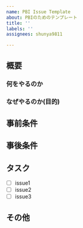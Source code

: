 ```yaml
---
name: PBI Issue Template
about: PBIのためのテンプレート
title: ''
labels: ''
assignees: shunya9811

---
```


## 概要
<!-- このPBIにおける主要な課題や機能、及び期待される成果について簡潔に説明してください。-->

### 何をやるのか

### なぜやるのか(目的)

## 事前条件
<!-- このPBIを開始するための概要を記載してください。Ready条件となるPBIがあれば、記載してください-->
<!-- このPBIを開始するための概要 -->
<!-- 受入条件1 -->
<!-- 受入条件2 -->
<!-- 受入条件3 -->

## 事後条件
<!-- このPBIを完了とするための条件をリスト形式で記載してください。受け入れ条件は状態として記載します。-->

## タスク
<!-- 開発者がこのPBIを達成するために必要なSBI（具体的な作業項目）をリスト形式で記載してください。-->
- [ ] issue1
- [ ] issue2
- [ ] issue3

## その他
<!-- このPBIに関連するドキュメント、過去の類似したPBI、注記や備考などをここに記載してください。-->
